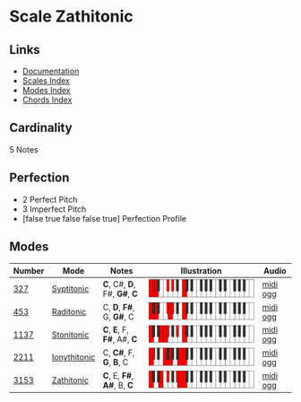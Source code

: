 # Scale Zathitonic

## Links

- [Documentation](index.md)
- [Scales Index](Scales.md)
- [Modes Index](Modes.md)
- [Chords Index](Chords.md)

## Cardinality

5 Notes

## Perfection

- 2 Perfect Pitch
- 3 Imperfect Pitch
- [false true false false true] Perfection Profile

## Modes

| Number | Mode | Notes | Illustration | Audio |
|--------|------|-------|--------------|-------|
| [327](https://ianring.com/musictheory/scales/327) | [Syptitonic](ModeSyptitonic.md) | **C**, C#, **D**, F#, **G#**, **C** | ![CNaturalSyptitonic](ModeCNaturalSyptitonic.png) | [midi](ModeCNaturalSyptitonic.mid) [ogg](ModeCNaturalSyptitonic.ogg) | 
| [453](https://ianring.com/musictheory/scales/453) | [Raditonic](ModeRaditonic.md) | C, **D**, **F#**, G, **G#**, C | ![CNaturalRaditonic](ModeCNaturalRaditonic.png) | [midi](ModeCNaturalRaditonic.mid) [ogg](ModeCNaturalRaditonic.ogg) | 
| [1137](https://ianring.com/musictheory/scales/1137) | [Stonitonic](ModeStonitonic.md) | **C**, **E**, F, **F#**, A#, **C** | ![CNaturalStonitonic](ModeCNaturalStonitonic.png) | [midi](ModeCNaturalStonitonic.mid) [ogg](ModeCNaturalStonitonic.ogg) | 
| [2211](https://ianring.com/musictheory/scales/2211) | [Ionythitonic](ModeIonythitonic.md) | C, **C#**, F, **G**, **B**, C | ![CNaturalIonythitonic](ModeCNaturalIonythitonic.png) | [midi](ModeCNaturalIonythitonic.mid) [ogg](ModeCNaturalIonythitonic.ogg) | 
| [3153](https://ianring.com/musictheory/scales/3153) | [Zathitonic](ModeZathitonic.md) | **C**, E, **F#**, **A#**, B, **C** | ![CNaturalZathitonic](ModeCNaturalZathitonic.png) | [midi](ModeCNaturalZathitonic.mid) [ogg](ModeCNaturalZathitonic.ogg) | 
